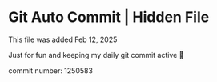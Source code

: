 # Git Auto Commit | Hidden File

This file was added Feb 12, 2025

Just for fun and keeping my daily git commit active 🤪

commit number: 1250583
